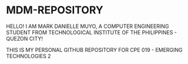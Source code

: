 # MDM-REPOSITORY
HELLO! I AM MARK DANIELLE MUYO, A COMPUTER ENGINEERING STUDENT FROM TECHNOLOGICAL INSTITUTE OF THE PHILIPPINES - QUEZON CITY!

THIS IS MY PERSONAL GITHUB REPOSITORY FOR CPE 019 - EMERGING TECHNOLOGIES 2
